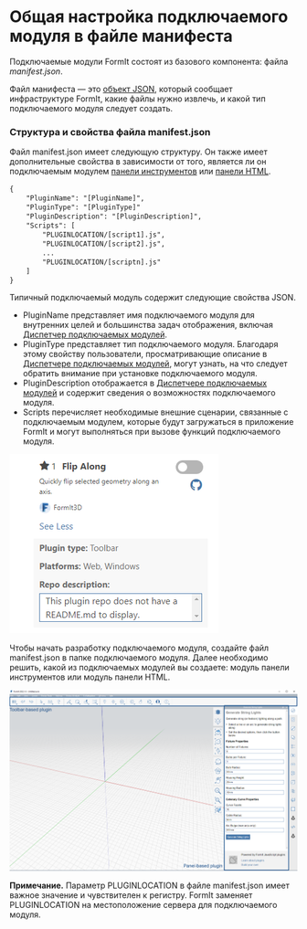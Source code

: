 # Общая настройка подключаемого модуля в файле манифеста 

Подключаемые модули FormIt состоят из базового компонента: файла _manifest.json_.

Файл манифеста — это [объект JSON](http://www.json.org), который сообщает инфраструктуре FormIt, какие файлы нужно извлечь, и какой тип подключаемого модуля следует создать.

### Структура и свойства файла manifest.json

Файл manifest.json имеет следующую структуру. Он также имеет дополнительные свойства в зависимости от того, является ли он подключаемым модулем [панели инструментов](../additional-development-options/creating-a-toolbar-based-plugin.md) или [панели HTML](../additional-development-options/creating-an-html-panel-plugin.md).

```
{
    "PluginName": "[PluginName]",
    "PluginType": "[PluginType]"
    "PluginDescription": "[PluginDescription]",
    "Scripts": [
        "PLUGINLOCATION/[script1].js",
        "PLUGINLOCATION/[script2].js",
        ...
        "PLUGINLOCATION/[scriptn].js"
    ]
}               
```

Типичный подключаемый модуль содержит следующие свойства JSON.

* PluginName представляет имя подключаемого модуля для внутренних целей и большинства задач отображения, включая [Диспетчер подключаемых модулей](../../how-to-use-plug-ins.md#plugin-manager).
* PluginType представляет тип подключаемого модуля. Благодаря этому свойству пользователи, просматривающие описание в [Диспетчере подключаемых модулей](../../how-to-use-plug-ins.md#plugin-manager), могут узнать, на что следует обратить внимание при установке подключаемого модуля.
* PluginDescription отображается в [Диспетчере подключаемых модулей](../../how-to-use-plug-ins.md#plugin-manager) и содержит сведения о возможностях подключаемого модуля.
* Scripts перечисляет необходимые внешние сценарии, связанные с подключаемым модулем, которые будут загружаться в приложение FormIt и могут выполняться при вызове функций подключаемого модуля.

![](<../../../.gitbook/assets/image (5) (1).png>)

Чтобы начать разработку подключаемого модуля, создайте файл manifest.json в папке подключаемого модуля. Далее необходимо решить, какой из подключаемых модулей вы создаете: модуль панели инструментов или модуль панели HTML.

![](<../../../.gitbook/assets/image (36).png>)

**Примечание.** Параметр PLUGINLOCATION в файле manifest.json имеет важное значение и чувствителен к регистру. FormIt заменяет PLUGINLOCATION на местоположение сервера для подключаемого модуля.
